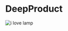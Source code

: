 # DeepProduct


![i love lamp](http://24.media.tumblr.com/04454579e797f43f3e563d6b828b8a08/tumblr_mnmm11IeVO1rmyah0o1_250.gif )
